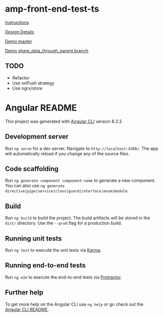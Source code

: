 # amp-front-end-test-ts

[Instructions](task-details/instructions.md)

[Design Details](task-details/desing-details.md)

[Demo master](https://stackblitz.com/github/nayakam/amp-front-end-test-ts)

[Demo share_data_through_parent branch](https://stackblitz.com/github/nayakam/amp-front-end-test-ts/tree/share_data_through_parent)

## TODO
*   Refactor
*   Use onPush strategy
*   Use ngrx/store

# Angular README

This project was generated with [Angular CLI](https://github.com/angular/angular-cli) version 8.3.2.

## Development server

Run `ng serve` for a dev server. Navigate to `http://localhost:4200/`. The app will automatically reload if you change any of the source files.

## Code scaffolding

Run `ng generate component component-name` to generate a new component. You can also use `ng generate directive|pipe|service|class|guard|interface|enum|module`.

## Build

Run `ng build` to build the project. The build artifacts will be stored in the `dist/` directory. Use the `--prod` flag for a production build.

## Running unit tests

Run `ng test` to execute the unit tests via [Karma](https://karma-runner.github.io).

## Running end-to-end tests

Run `ng e2e` to execute the end-to-end tests via [Protractor](http://www.protractortest.org/).

## Further help

To get more help on the Angular CLI use `ng help` or go check out the [Angular CLI README](https://github.com/angular/angular-cli/blob/master/README.md).
